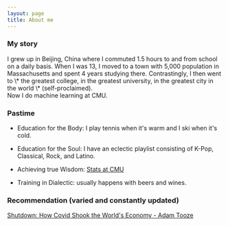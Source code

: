 ```yaml
---
layout: page
title: About me
---
```


### My story

<p> I grew up in Beijing, China where I commuted 1.5 hours to and from school on a daily basis. When I was 13, I moved to a town with 5,000 population in Massachusetts and spent 4 years studying there. Contrastingly, I then went to \* the greatest college, in the greatest university, in the greatest city in the world \* (self-proclaimed). <br> Now I do machine learning at CMU. </p>


### Pastime

- Education for the Body: I play tennis when it's warm and I ski when it's cold.

- Education for the Soul: I have an eclectic playlist consisting of K-Pop, Classical, Rock, and Latino. 

- Achieving true Wisdom: [Stats at CMU](http://www.stat.cmu.edu/~larry/=stat705/)

- Training in Dialectic: usually happens with beers and wines.


### Recommendation (varied and constantly updated)

[Shutdown: How Covid Shook the World's Economy - Adam Tooze](https://www.theguardian.com/books/2021/sep/10/shutdown-by-adam-tooze-review-how-covid-shook-the-world-economy)


